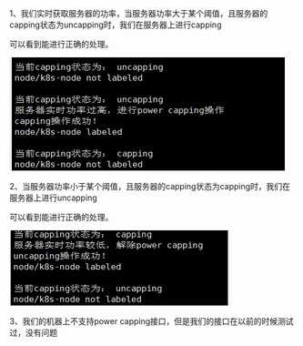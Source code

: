 1、我们实时获取服务器的功率，当服务器功率大于某个阈值，且服务器的capping状态为uncapping时，我们在服务器上进行capping  

可以看到能进行正确的处理。

![](./img/1.png)  

2、当服务器功率小于某个阈值，且服务器的capping状态为capping时，我们在服务器上进行uncapping  


可以看到能进行正确的处理。  

![](./img/2.png) 

3、我们的机器上不支持power capping接口，但是我们的接口在以前的时候测试过，没有问题